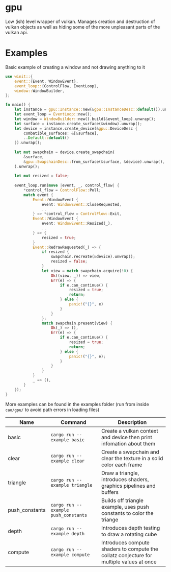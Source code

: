# gpu
Low (ish) level wrapper of vulkan. Manages creation and destruction of vulkan objects as well as hiding some of the more unpleasant parts of the vulkan api.

# Examples

Basic example of creating a window and not drawing anything to it

```rust
use winit::{
    event::{Event, WindowEvent},
    event_loop::{ControlFlow, EventLoop},
    window::WindowBuilder,
};

fn main() {
    let instance = gpu::Instance::new(&gpu::InstanceDesc::default()).unwrap();
    let event_loop = EventLoop::new();
    let window = WindowBuilder::new().build(&event_loop).unwrap();
    let surface = instance.create_surface(&window).unwrap();
    let device = instance.create_device(&gpu::DeviceDesc {
        combatible_surfaces: &[&surface],
        ..Default::default()
    }).unwrap();
    
    let mut swapchain = device.create_swapchain(
        &surface,
        &gpu::SwapchainDesc::from_surface(&surface, &device).unwrap(),
    ).unwrap();
    
    let mut resized = false;
    
    event_loop.run(move |event, _, control_flow| {
        *control_flow = ControlFlow::Poll;
        match event {
            Event::WindowEvent {
                event: WindowEvent::CloseRequested,
                ..
            } => *control_flow = ControlFlow::Exit,
            Event::WindowEvent {
                event: WindowEvent::Resized(_),
                ..
            } => {
                resized = true;
            }
            Event::RedrawRequested(_) => {
                if resized {
                    swapchain.recreate(&device).unwrap();
                    resized = false;
                }
                let view = match swapchain.acquire(!0) {
                    Ok((view, _)) => view,
                    Err(e) => {
                        if e.can_continue() {
                            resized = true;
                            return;
                        } else {
                            panic!("{}", e)
                        }
                    }
                };
                match swapchain.present(view) {
                    Ok(_) => (),
                    Err(e) => {
                        if e.can_continue() {
                            resized = true;
                            return;
                        } else {
                            panic!("{}", e);
                        }
                    }
                }
            }
            _ => (),
        }
    });
}
```

More examples can be found in the examples folder (run from inside `cao/gpu/` to avoid path errors in loading files)

|Name          |Command                             |Description                                                                               |
|--------------|------------------------------------|------------------------------------------------------------------------------------------|
|basic         |`cargo run --example basic`         |Create a vulkan context and device then print infomation about them                       |
|clear         |`cargo run --example clear`         |Create a swapchain and clear the texture in a solid color each frame                      |
|triangle      |`cargo run --example triangle`      |Draw a triangle, introduces shaders, graphics pipelines and buffers                       |
|push_constants|`cargo run --example push_constants`|Builds off triangle example, uses push constants to color the triange                     |
|depth         |`cargo run --example depth`         |Introduces depth testing to draw a rotating cube                                          |
|compute       |`cargo run --example compute`       |Introduces compute shaders to compute the collatz conjecture for multiple values at once  |
